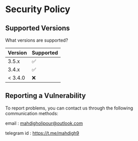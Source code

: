 # Security Policy

## Supported Versions
 What versions are supported?

| Version | Supported          |
| ------- | ------------------ |
| 3.5.x   | :white_check_mark: |
| 3.4.x   | :white_check_mark: |
| < 3.4.0   | :x:                |

## Reporting a Vulnerability

To report problems, you can contact us through the following communication methods:

email : mahdigholipour@outlook.com

telegram id : https://t.me/mahdigh9

